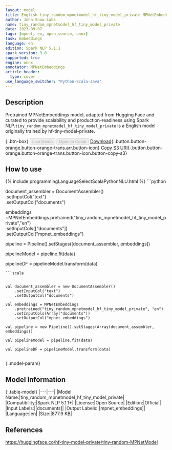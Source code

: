 ```yaml
---
layout: model
title: English tiny_random_mpnetmodel_hf_tiny_model_private MPNetEmbeddings from hf-tiny-model-private
author: John Snow Labs
name: tiny_random_mpnetmodel_hf_tiny_model_private
date: 2023-09-07
tags: [mpnet, en, open_source, onnx]
task: Embeddings
language: en
edition: Spark NLP 5.1.1
spark_version: 3.0
supported: true
engine: onnx
annotator: MPNetEmbeddings
article_header:
  type: cover
use_language_switcher: "Python-Scala-Java"
---
```


## Description

Pretrained MPNetEmbeddings  model, adapted from Hugging Face and curated to provide scalability and production-readiness using Spark NLP.`tiny_random_mpnetmodel_hf_tiny_model_private` is a English model originally trained by hf-tiny-model-private.

{:.btn-box}
<button class="button button-orange" disabled>Live Demo</button>
<button class="button button-orange" disabled>Open in Colab</button>
[Download](https://s3.amazonaws.com/auxdata.johnsnowlabs.com/public/models/tiny_random_mpnetmodel_hf_tiny_model_private_en_5.1.1_3.0_1694128454499.zip){:.button.button-orange.button-orange-trans.arr.button-icon}
[Copy S3 URI](s3://auxdata.johnsnowlabs.com/public/models/tiny_random_mpnetmodel_hf_tiny_model_private_en_5.1.1_3.0_1694128454499.zip){:.button.button-orange.button-orange-trans.button-icon.button-copy-s3}

## How to use



<div class="tabs-box" markdown="1">
{% include programmingLanguageSelectScalaPythonNLU.html %}
```python


document_assembler = DocumentAssembler() \
    .setInputCol("text") \
    .setOutputCol("documents")
    
    
embeddings =MPNetEmbeddings.pretrained("tiny_random_mpnetmodel_hf_tiny_model_private","en") \
            .setInputCols(["documents"]) \
            .setOutputCol("mpnet_embeddings")

pipeline = Pipeline().setStages([document_assembler, embeddings])

pipelineModel = pipeline.fit(data)

pipelineDF = pipelineModel.transform(data)

```
```scala


val document_assembler = new DocumentAssembler()
    .setInputCol("text") 
    .setOutputCol("documents")
    
val embeddings = MPNetEmbeddings 
    .pretrained("tiny_random_mpnetmodel_hf_tiny_model_private", "en")
    .setInputCols(Array("documents")) 
    .setOutputCol("mpnet_embeddings") 

val pipeline = new Pipeline().setStages(Array(document_assembler, embeddings))

val pipelineModel = pipeline.fit(data)

val pipelineDF = pipelineModel.transform(data)


```
</div>

{:.model-param}
## Model Information

{:.table-model}
|---|---|
|Model Name:|tiny_random_mpnetmodel_hf_tiny_model_private|
|Compatibility:|Spark NLP 5.1.1+|
|License:|Open Source|
|Edition:|Official|
|Input Labels:|[documents]|
|Output Labels:|[mpnet_embeddings]|
|Language:|en|
|Size:|877.9 KB|

## References

https://huggingface.co/hf-tiny-model-private/tiny-random-MPNetModel